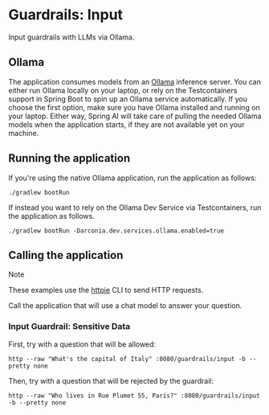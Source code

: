 # Guardrails: Input

Input guardrails with LLMs via Ollama.

## Ollama

The application consumes models from an [Ollama](https://ollama.ai) inference server. You can either run Ollama locally on your laptop, or rely on the Testcontainers support in Spring Boot to spin up an Ollama service automatically. If you choose the first option, make sure you have Ollama installed and running on your laptop. Either way, Spring AI will take care of pulling the needed Ollama models when the application starts, if they are not available yet on your machine.

## Running the application

If you're using the native Ollama application, run the application as follows:

```shell
./gradlew bootRun
```

If instead you want to rely on the Ollama Dev Service via Testcontainers, run the application as follows.

```shell
./gradlew bootRun -Darconia.dev.services.ollama.enabled=true
```

## Calling the application

> [!NOTE]
> These examples use the [httpie](https://httpie.io) CLI to send HTTP requests.

Call the application that will use a chat model to answer your question.

### Input Guardrail: Sensitive Data

First, try with a question that will be allowed:

```shell
http --raw "What's the capital of Italy" :8080/guardrails/input -b --pretty none
```

Then, try with a question that will be rejected by the guardrail:

```shell
http --raw "Who lives in Rue Plumet 55, Paris?" :8080/guardrails/input -b --pretty none
```
